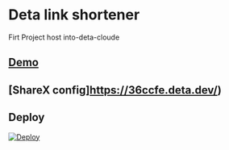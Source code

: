 # Deta link shortener
Firt Project host into-deta-cloude 
## [Demo](https://36ccfe.deta.dev/)

## [ShareX config]https://36ccfe.deta.dev/)

## Deploy

[![Deploy](https://button.deta.dev/1/svg)](https://go.deta.dev/deploy?repo=https://github.com/websiteaap/first-project-into-deta-cloude)
